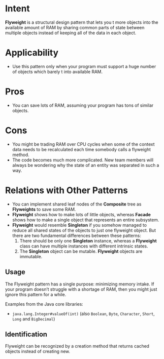 # Intent
**Flyweight** is a structural design pattern that lets you t more objects into the available amount of RAM by sharing common parts of state between multiple objects instead of keeping all of the data in each object.

# Applicability
* Use this pattern only when your program must support a huge number of objects which barely t into available RAM.

# Pros
* You can save lots of RAM, assuming your program has tons of similar objects.

# Cons
* You might be trading RAM over CPU cycles when some of the context data needs to be recalculated each time somebody calls a flyweight method.
* The code becomes much more complicated. New team members will always be wondering why the state of an entity was separated in such a way.

# Relations with Other Patterns
* You can implement shared leaf nodes of the **Composite** tree as **Flyweights** to save some RAM.
* **Flyweight** shows how to make lots of little objects, whereas **Facade** shows how to make a single object that represents an entire subsystem.
* **Flyweight** would resemble **Singleton** if you somehow managed to reduce all shared states of the objects to just one flyweight object. But there are two fundamental differences between these patterns:
  1. There should be only one **Singleton** instance, whereas a **Flyweight** class can have multiple instances with different intrinsic states.
  2. The **Singleton** object can be mutable. **Flyweight** objects are immutable.

## Usage
The Flyweight pattern has a single purpose: minimizing memory intake. If your program doesn’t struggle with a shortage of RAM, then you might just ignore this pattern for a while.

Examples from the Java core libraries:
* `java.lang.Integer#valueOf(int)` (also `Boolean`, `Byte`, `Character`, `Short`, `Long` and `BigDecimal`)

## Identification
Flyweight can be recognized by a creation method that returns cached objects instead of creating new.
